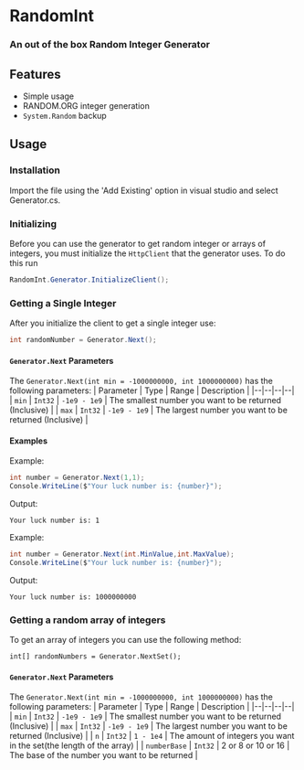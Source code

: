 # RandomInt
### An out of the box Random Integer Generator

## Features
- Simple usage
- RANDOM.ORG integer generation
- ```System.Random``` backup

## Usage

### Installation
Import the file using the 'Add Existing' option in visual studio and select Generator.cs.

### Initializing
Before you can use the generator to get random integer or arrays of integers, you must initialize the ```HttpClient``` that the generator uses. To do this run 
```csharp
RandomInt.Generator.InitializeClient();
```

### Getting a Single Integer
After you initialize the client to get a single integer use:
```csharp
int randomNumber = Generator.Next();
```

#### `Generator.Next` Parameters
The ```Generator.Next(int min = -1000000000, int 1000000000)``` has the following parameters:
| Parameter | Type | Range | Description |
|--|--|--|--|
| `min` | `Int32` | `-1e9 - 1e9` |  The smallest number you want to be returned (Inclusive) |
| `max` | `Int32` | `-1e9 - 1e9` |  The largest number you want to be returned (Inclusive) |

#### Examples
Example:
```csharp
int number = Generator.Next(1,1);
Console.WriteLine($"Your luck number is: {number}");
```
Output:
```
Your luck number is: 1
```
Example:
```csharp
int number = Generator.Next(int.MinValue,int.MaxValue);
Console.WriteLine($"Your luck number is: {number}");
```
Output:
```
Your luck number is: 1000000000
```

### Getting a random array of integers
To get an array of integers you can use the following method:
```
int[] randomNumbers = Generator.NextSet();
```

#### `Generator.Next` Parameters
The ```Generator.Next(int min = -1000000000, int 1000000000)``` has the following parameters:
| Parameter | Type | Range | Description |
|--|--|--|--|
| `min` | `Int32` | `-1e9 - 1e9` |  The smallest number you want to be returned (Inclusive) |
| `max` | `Int32` | `-1e9 - 1e9` |  The largest number you want to be returned (Inclusive) |
| `n` | `Int32` | `1 - 1e4` |  The amount of integers you want in the set(the length of the array) |
| `numberBase` | `Int32` | 2 or 8 or 10 or 16 | The base of the number you want to be returned |
